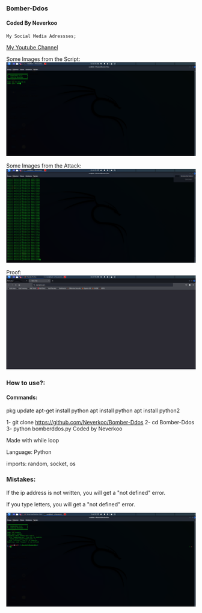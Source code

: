 ### Bomber-Ddos

  #### Coded By Neverkoo
	
	My Social Media Adressses;
	
[My Youtube Channel](https://www.youtube.com/channel/UCWPjp3WJ2xpVFuXmqKYdDuA/)

Some Images from the Script:
![Some Images from the Script:](https://github.com/Neverkoo/Bomber-Ddos/blob/main/Screenshot_2022-08-03_14_42_30.png)

Some Images from the Attack:
![Some Images from the Attack:](https://github.com/Neverkoo/Bomber-Ddos/blob/main/Screenshot_2022-08-03_14_42_40.png)

Proof:
![Proof](https://github.com/Neverkoo/Bomber-Ddos/blob/main/Screenshot_2022-08-03_14_47_06.png)

### How to use?:

#### Commands:

pkg update
apt-get install python
apt install python 
apt install python2


1-  git clone https://github.com/Neverkoo/Bomber-Ddos 
2-  cd Bomber-Ddos
3-  python bomberddos.py
Coded by Neverkoo

Made with while loop

Language: Python

imports: random, socket, os

### Mistakes:
If the ip address is not written, you will get a "not defined" error.

If you type letters, you will get a "not defined" error.

![An image of the error](https://github.com/Neverkoo/Bomber-Ddos/blob/main/Screenshot_2022-08-03_11_44_17.png)

